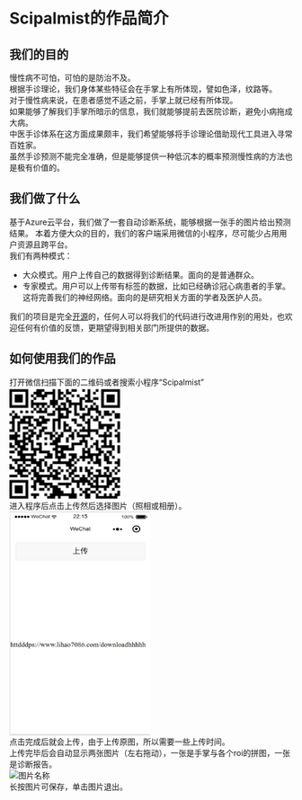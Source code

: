 Scipalmist的作品简介
===================

## 我们的目的 ##
慢性病不可怕，可怕的是防治不及。  
根据手诊理论，我们身体某些特征会在手掌上有所体现，譬如色泽，纹路等。  
对于慢性病来说，在患者感觉不适之前，手掌上就已经有所体现。  
如果能够了解我们手掌所暗示的信息，我们就能够提前去医院诊断，避免小病拖成大病。  
中医手诊体系在这方面成果颇丰，我们希望能够将手诊理论借助现代工具进入寻常百姓家。  
虽然手诊预测不能完全准确，但是能够提供一种低沉本的概率预测慢性病的方法也是极有价值的。  

## 我们做了什么 ##
基于Azure云平台，我们做了一套自动诊断系统，能够根据一张手的图片给出预测结果。 
本着方便大众的目的，我们的客户端采用微信的小程序，尽可能少占用用户资源且跨平台。  
我们有两种模式：
* 大众模式。用户上传自己的数据得到诊断结果。面向的是普通群众。
* 专家模式。用户可以上传带有标签的数据，比如已经确诊冠心病患者的手掌。这将完善我们的神经网络。面向的是研究相关方面的学者及医护人员。

我们的项目是完全[开源](https://github.com/KiyomiHan/palm_dealing)的，任何人可以将我们的代码进行改进用作别的用处，也欢迎任何有价值的反馈，更期望得到相关部门所提供的数据。  

## 如何使用我们的作品 ##

打开微信扫描下面的二维码或者搜索小程序“Scipalmist”  
<img src="readme_static/2dcode.png" width = "200" height = "200" alt="图片名称" align=center />  
进入程序后点击上传然后选择图片（照相或相册）。  
<img src="readme_static/ui.png" width = "250" height = "400" alt="图片名称" align=center />  
点击完成后就会上传，由于上传原图，所以需要一些上传时间。  
上传完毕后会自动显示两张图片（左右拖动），一张是手掌与各个roi的拼图，一张是诊断报告。  
<img src="readme_static/hand.jpg" width = "700" height = "500" alt="图片名称" align=center />  
长按图片可保存，单击图片退出。  

